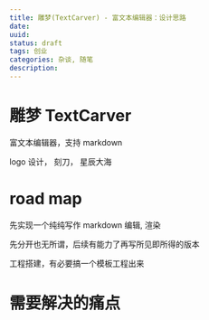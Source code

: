 ```yaml
---
title: 雕梦(TextCarver) - 富文本编辑器：设计思路
date: 
uuid: 
status: draft
tags: 创业
categories: 杂谈, 随笔
description: 
---
```

# 雕梦 TextCarver

富文本编辑器，支持 markdown 

logo 设计， 刻刀， 星辰大海

# road map

先实现一个纯纯写作
markdown 编辑, 渲染

先分开也无所谓，后续有能力了再写所见即所得的版本

工程搭建，有必要搞一个模板工程出来

# 需要解决的痛点

